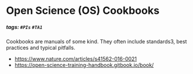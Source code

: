 # Open Science (OS) Cookbooks
##### tags: `#PIs` `#TA1`
Cookbooks are manuals of some kind. They often include standards3, best practices and typical pitfalls. 

- https://www.nature.com/articles/s41562-016-0021
- https://open-science-training-handbook.gitbook.io/book/